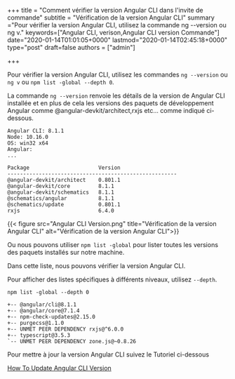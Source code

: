 +++
title = "Comment vérifier la version Angular CLI dans l'invite de commande"
subtitle = "Vérification de la version Angular CLI"
summary ="Pour vérifier la version Angular CLI, utilisez la commande ng --version ou ng v."
keywords=["Angular CLI, verison,Angular CLI version Commande"]
date="2020-01-14T01:01:05+0000"
lastmod="2020-01-14T02:45:18+0000"
type="post"
draft=false
authors = ["admin"]

+++

Pour vérifier la version Angular CLI, utilisez les commandes `ng --version` ou `ng v` ou `npm list -global --depth 0`.

La commande `ng --version` renvoie les détails de la version de Angular CLI installée et en plus de cela les versions des paquets de développement Angular comme @angular-devkit/architect,rxjs etc... comme indiqué ci-dessous.

```
Angular CLI: 8.1.1
Node: 10.16.0
OS: win32 x64
Angular:
...

Package                      Version
------------------------------------------------------
@angular-devkit/architect    0.801.1
@angular-devkit/core         8.1.1
@angular-devkit/schematics   8.1.1
@schematics/angular          8.1.1
@schematics/update           0.801.1
rxjs                         6.4.0
```
{{< figure src="Angular CLI Version.png" title="Vérification de la version Angular CLI" alt="Vérification de la version Angular CLI">}}

Ou nous pouvons utiliser `npm list -global` pour lister toutes les versions des paquets installés sur notre machine. 

Dans cette liste, nous pouvons vérifier la version Angular CLI. 

Pour afficher des listes spécifiques à différents niveaux, utilisez `--depth`.

```
npm list -global --depth 0

+-- @angular/cli@8.1.1
+-- @angular/core@7.1.4
+-- npm-check-updates@2.15.0
+-- purgecss@1.1.0
+-- UNMET PEER DEPENDENCY rxjs@^6.0.0
+-- typescript@3.5.3
`-- UNMET PEER DEPENDENCY zone.js@~0.8.26
```

Pour mettre à jour la version Angular CLI suivez le Tutoriel ci-dessous

[How To Update Angular CLI Version](https://www.angularjswiki.com/angular/update-angular-cli-version-ng-update-to-latest-6-7-versions/)